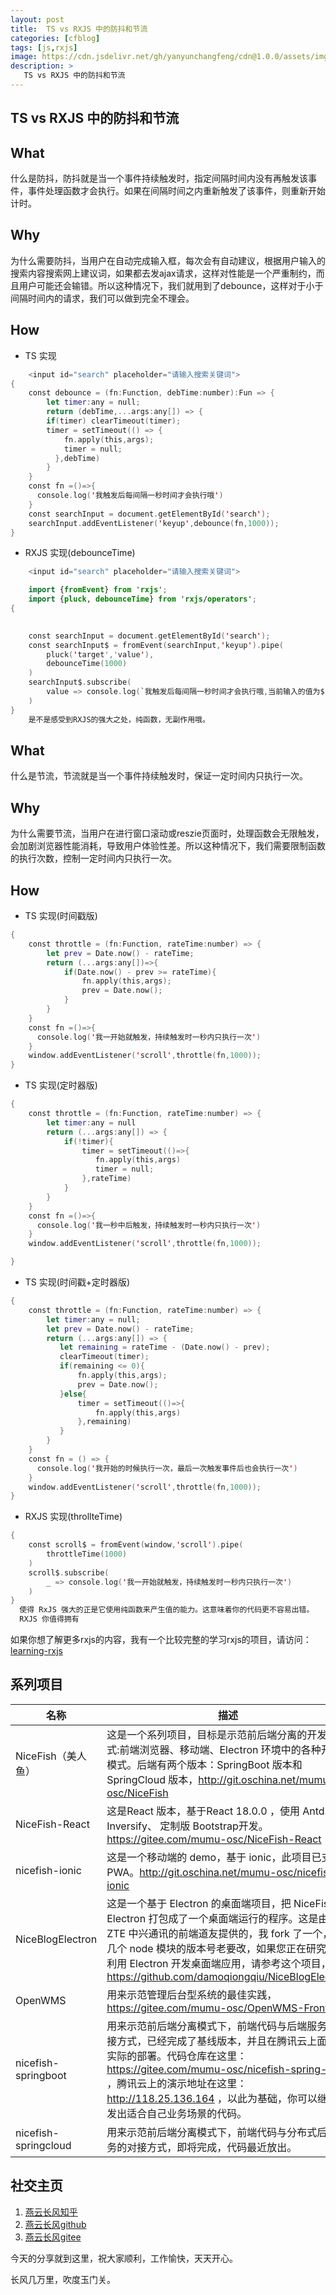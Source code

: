 ```yaml
---
layout: post
title:  TS vs RXJS 中的防抖和节流
categories: [cfblog]
tags: [js,rxjs]
image: https://cdn.jsdelivr.net/gh/yanyunchangfeng/cdn@1.0.0/assets/img/blog/english-grammer/english-grammer-cover5.png
description: >
   TS vs RXJS 中的防抖和节流
---
```


## TS vs RXJS 中的防抖和节流

## What  
什么是防抖，防抖就是当一个事件持续触发时，指定间隔时间内没有再触发该事件，事件处理函数才会执行。如果在间隔时间之内重新触发了该事件，则重新开始计时。
## Why
为什么需要防抖，当用户在自动完成输入框，每次会有自动建议，根据用户输入的搜索内容搜索网上建议词，如果都去发ajax请求，这样对性能是一个严重制约，而且用户可能还会输错。所以这种情况下，我们就用到了debounce，这样对于小于间隔时间内的请求，我们可以做到完全不理会。

## How

 * TS 实现  

```swift
    <input id="search" placeholder="请输入搜索关键词"> 
{
    const debounce = (fn:Function, debTime:number):Fun => {
        let timer:any = null;
        return (debTime,...args:any[]) => {
        if(timer) clearTimeout(timer);
        timer = setTimeout(() => {
            fn.apply(this,args);
            timer = null;
          },debTime)
        }
    }
    const fn =()=>{
      console.log('我触发后每间隔一秒时间才会执行哦')
    }
    const searchInput = document.getElementById('search');
    searchInput.addEventListener('keyup',debounce(fn,1000));
}
```  
 *  RXJS 实现(debounceTime)  

```swift
    <input id="search" placeholder="请输入搜索关键词"> 

    import {fromEvent} from 'rxjs';
    import {pluck, debounceTime} from 'rxjs/operators';
{

   
    const searchInput = document.getElementById('search');
    const searchInput$ = fromEvent(searchInput,'keyup').pipe(
        pluck('target','value'),
        debounceTime(1000)
    )
    searchInput$.subscribe(
        value => console.log(`我触发后每间隔一秒时间才会执行哦,当前输入的值为${value}`)
    )
}
    是不是感受到RXJS的强大之处，纯函数，无副作用哦。
```
## What 

什么是节流，节流就是当一个事件持续触发时，保证一定时间内只执行一次。
## Why

为什么需要节流，当用户在进行窗口滚动或reszie页面时，处理函数会无限触发，会加剧浏览器性能消耗，导致用户体验性差。所以这种情况下，我们需要限制函数的执行次数，控制一定时间内只执行一次。

## How

 * TS 实现(时间戳版)  

```swift
{
    const throttle = (fn:Function, rateTime:number) => {
        let prev = Date.now() - rateTime;
        return (...args:any[])=>{
            if(Date.now() - prev >= rateTime){
                fn.apply(this,args);
                prev = Date.now();
            }
        }
    }
    const fn =()=>{
      console.log('我一开始就触发，持续触发时一秒内只执行一次')
    }
    window.addEventListener('scroll',throttle(fn,1000));
}
```

* TS 实现(定时器版)

```swift
{
    const throttle = (fn:Function, rateTime:number) => {
        let timer:any = null
        return (...args:any[]) => {
            if(!timer){
                timer = setTimeout(()=>{
                   fn.apply(this,args)
                   timer = null;
                },rateTime)
            }
        }
    }
    const fn =()=>{
      console.log('我一秒中后触发，持续触发时一秒内只执行一次')
    }
    window.addEventListener('scroll',throttle(fn,1000));

}
```

* TS 实现(时间戳+定时器版)

```swift
{
    const throttle = (fn:Function, rateTime:number) => {
        let timer:any = null;
        let prev = Date.now() - rateTime;
        return (...args:any[]) => {
           let remaining = rateTime - (Date.now() - prev);
           clearTimeout(timer);
           if(remaining <= 0){
               fn.apply(this,args);
               prev = Date.now();
           }else{
               timer = setTimeout(()=>{
                   fn.apply(this,args)
               },remaining)
           }
        }
    }
    const fn = () => {
      console.log('我开始的时候执行一次，最后一次触发事件后也会执行一次')
    }
    window.addEventListener('scroll',throttle(fn,1000));
}
```  

* RXJS 实现(throllteTime)

```swift
{
    const scroll$ = fromEvent(window,'scroll').pipe(
        throttleTime(1000)
    )
    scroll$.subscribe(
        _ => console.log('我一开始就触发，持续触发时一秒内只执行一次')
    )
}
  使得 RxJS 强大的正是它使用纯函数来产生值的能力。这意味着你的代码更不容易出错。
  RXJS 你值得拥有
```
如果你想了解更多rxjs的内容，我有一个比较完整的学习rxjs的项目，请访问：
[learning-rxjs](https://gitee.com/yanyunchangfeng/learning-rxjs)

## 系列项目

|  名称   | 描述  |
|  ----  | ----  |
| NiceFish（美人鱼）  | 这是一个系列项目，目标是示范前后端分离的开发模式:前端浏览器、移动端、Electron 环境中的各种开发模式。后端有两个版本：SpringBoot 版本和 SpringCloud 版本，http://git.oschina.net/mumu-osc/NiceFish |
| NiceFish-React  |  这是React 版本，基于React 18.0.0 ，使用 Antd、Inversify、 定制版 Bootstrap开发。  https://gitee.com/mumu-osc/NiceFish-React|
| nicefish-ionic  | 这是一个移动端的 demo，基于 ionic，此项目已支持 PWA。http://git.oschina.net/mumu-osc/nicefish-ionic |
| NiceBlogElectron  | 这是一个基于 Electron 的桌面端项目，把 NiceFish 用 Electron 打包成了一个桌面端运行的程序。这是由 ZTE 中兴通讯的前端道友提供的，我 fork 了一个，有几个 node 模块的版本号老要改，如果您正在研究如何利用 Electron 开发桌面端应用，请参考这个项目，https://github.com/damoqiongqiu/NiceBlogElectron|
| OpenWMS  | 用来示范管理后台型系统的最佳实践，https://gitee.com/mumu-osc/OpenWMS-Frontend|
| nicefish-springboot  | 用来示范前后端分离模式下，前端代码与后端服务的对接方式，已经完成了基线版本，并且在腾讯云上面做了实际的部署。代码仓库在这里： https://gitee.com/mumu-osc/nicefish-spring-boot ，腾讯云上的演示地址在这里： http://118.25.136.164 ，以此为基础，你可以继续开发出适合自己业务场景的代码。|
| nicefish-springcloud  | 用来示范前后端分离模式下，前端代码与分布式后端服务的对接方式，即将完成，代码最近放出。| 

 
## 社交主页  

1. [燕云长风知乎](https://zhihu.com/people/hbxyxuxiaodong)    
2. [燕云长风github](https://github.com/yanyunchangfeng)  
3. [燕云长风gitee](https://gitee.com/yanyunchangfeng)  
 

今天的分享就到这里，祝大家顺利，工作愉快，天天开心。

长风几万里，吹度玉门关。